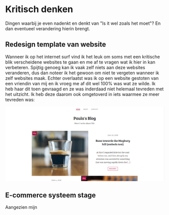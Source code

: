 # Kritisch denken
Dingen waarbij je even nadenkt en denkt van "Is it wel zoals het moet"? En dan eventueel verandering hierin brengt.

## Redesign template van website
Wanneer ik op het internet surf vind ik het leuk om soms met een kritische blik verscheidene websites te gaan en me af te vragen wat ik hier in kan verbeteren. Spijtig genoeg kan ik vaak zelf niets aan deze websites veranderen, dus dan noteer ik het gewoon om niet te vergeten wanneer ik zelf websites maak. Echter overlaatst was ik op een website gestoten van een vriendin van mij en ik vroeg me af dit wel 100% was wat ze wilde. Ik heb haar dit toen gevraagd en ze was inderdaad niet helemaal tevreden met het uitzicht. Ik heb deze daarom ook omgetoverd in iets waarmee ze meer tevreden was:

![Site after](/images/site_after.png)

## E-commerce systeem stage
Aangezien mijn 
